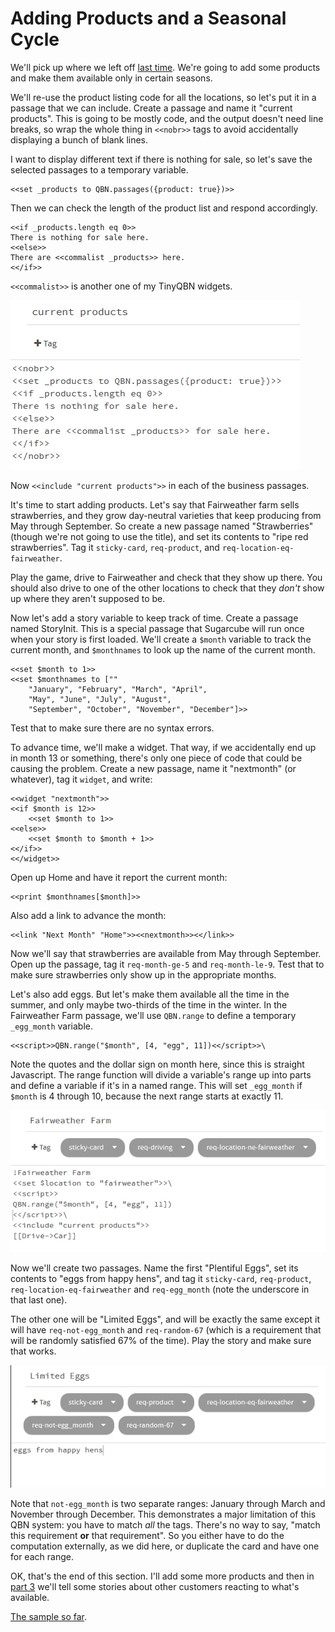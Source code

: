 Adding Products and a Seasonal Cycle
====================================

We'll pick up where we left off [last time](tutorial-1.md). We're
going to add some products and make them available only in certain
seasons.

We'll re-use the product listing code for all the locations, so
let's put it in a passage that we can include. Create a passage
and name it "current products". This is going to be mostly code,
and the output doesn't need line breaks, so wrap the whole thing
in `<<nobr>>` tags to avoid accidentally displaying a bunch of
blank lines.

I want to display different text if there is nothing for sale, so
let's save the selected passages to a temporary variable.

	<<set _products to QBN.passages({product: true})>>

Then we can check the length of the product list and respond
accordingly.

	<<if _products.length eq 0>>
	There is nothing for sale here.
	<<else>>
	There are <<commalist _products>> here.
	<</if>>

`<<commalist>>` is another one of my TinyQBN widgets.

![current products passage](current-2.png)

Now `<<include "current products">>` in each of the business
passages.

It's time to start adding products. Let's say that Fairweather
farm sells strawberries, and they grow day-neutral varieties that
keep producing from May through September. So create a new passage
named "Strawberries" (though we're not going to use the title),
and set its contents to "ripe red strawberries".  Tag it
`sticky-card`, `req-product`, and `req-location-eq-fairweather`.

Play the game, drive to Fairweather and check that they show up
there. You should also drive to one of the other locations to
check that they *don't* show up where they aren't supposed to be.

Now let's add a story variable to keep track of time. Create a
passage named StoryInit. This is a special passage that Sugarcube
will run once when your story is first loaded.  We'll create a
`$month` variable to track the current month, and `$monthnames`
to look up the name of the current month.

	<<set $month to 1>>
	<<set $monthnames to [""
		"January", "February", "March", "April",
		"May", "June", "July", "August",
		"September", "October", "November", "December"]>>

Test that to make sure there are no syntax errors.

To advance time, we'll make a widget. That way, if we accidentally
end up in month 13 or something, there's only one piece of code
that could be causing the problem. Create a new passage, name it
"nextmonth" (or whatever), tag it `widget`, and write:

	<<widget "nextmonth">>
	<<if $month is 12>>
		<<set $month to 1>>
	<<else>>
		<<set $month to $month + 1>>
	<</if>>
	<</widget>>

Open up Home and have it report the current month:

	<<print $monthnames[$month]>>

Also add a link to advance the month:

	<<link "Next Month" "Home">><<nextmonth>><</link>>

Now we'll say that strawberries are available from May through
September. Open up the passage, tag it `req-month-ge-5` and
`req-month-le-9`. Test that to make sure strawberries only show up
in the appropriate months.

Let's also add eggs. But let's make them available all the time in
the summer, and only maybe two-thirds of the time in the winter.
In the Fairweather Farm passage, we'll use `QBN.range` to define a
temporary `_egg_month` variable.

	<<script>>QBN.range("$month", [4, "egg", 11])<</script>>\

Note the quotes and the dollar sign on month here, since this is
straight Javascript. The range function will divide a variable's
range up into parts and define a variable if it's in a named
range. This will set `_egg_month` if `$month` is 4 through 10,
because the next range starts at exactly 11.

![Fairweather Farm passage](fairweather-2.png)

Now we'll create two passages. Name the first "Plentiful Eggs", set
its contents to "eggs from happy hens", and tag it `sticky-card`,
`req-product`, `req-location-eq-fairweather` and `req-egg_month`
(note the underscore in that last one). 

The other one will be "Limited Eggs", and will be exactly the same
except it will have `req-not-egg_month` and `req-random-67` (which
is a requirement that will be randomly satisfied 67% of the time).
Play the story and make sure that works.

![Limited Eggs passage](eggs-2.png)

Note that `not-egg_month` is two separate ranges: January through
March and November through December. This demonstrates a major
limitation of this QBN system: you have to match *all* the tags.
There's no way to say, "match this requirement **or** that
requirement". So you either have to do the computation externally,
as we did here, or duplicate the card and have one for each range.

OK, that's the end of this section. I'll add some more products
and then in [part 3](tutorial-3.md) we'll tell some stories about
other customers reacting to what's available.

[The sample so far](https://joshuagrams.github.io/tiny-qbn/doc/tutorial-2.html).
